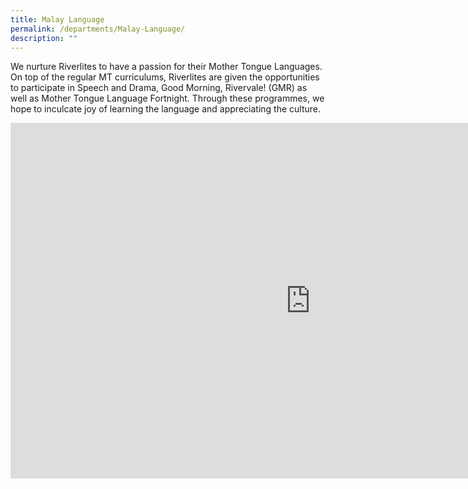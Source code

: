 ```yaml
---
title: Malay Language
permalink: /departments/Malay-Language/
description: ""
---
```

We nurture Riverlites to have a passion for their Mother Tongue Languages. On top of the regular MT curriculums, Riverlites are given the opportunities to participate in Speech and Drama, Good Morning, Rivervale! (GMR) as well as Mother Tongue Language Fortnight. Through these programmes, we hope to inculcate joy of learning the language and appreciating the culture.

<iframe allowfullscreen="true" height="569" width="960" frameborder="0" src="https://docs.google.com/presentation/d/e/2PACX-1vSKSzFClKygfUQE_P9AL6oPMWbgPaMxLqRuP7sro88N7MZy85ijDv3XWNMFEFFe4m1yoE_AIRMMYXwF/embed?start=false&amp;loop=false&amp;delayms=3000"></iframe>
